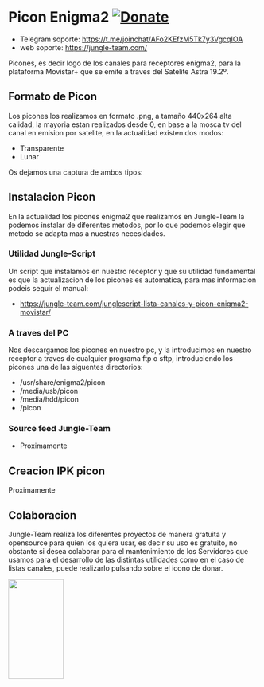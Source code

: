 # Picon Enigma2 <a href="https://www.paypal.me/jungleteam" rel="nofollow"><img src="https://camo.githubusercontent.com/d5d24e33e2f4b6fe53987419a21b203c03789a8f/68747470733a2f2f696d672e736869656c64732e696f2f62616467652f446f6e6174652d50617950616c2d677265656e2e737667" alt="Donate" data-canonical-src="https://img.shields.io/badge/Donate-PayPal-green.svg" style="max-width:100%;"></a></h1>

* Telegram soporte: https://t.me/joinchat/AFo2KEfzM5Tk7y3VgcqIOA
* web soporte: https://jungle-team.com/

Picones, es decir logo de los canales para receptores enigma2, para la plataforma Movistar+ que se emite a traves del Satelite Astra 19.2º.

## Formato de Picon

Los picones los realizamos en formato .png, a tamaño 440x264 alta calidad, la mayoria estan realizados desde 0, en base a la mosca tv del canal en emision por satelite, en la actualidad existen dos modos:

* Transparente
* Lunar

Os dejamos una captura de ambos tipos:

## Instalacion Picon

En la actualidad los picones enigma2 que realizamos en Jungle-Team la podemos instalar de diferentes metodos, por lo que podemos elegir que metodo se adapta mas a nuestras necesidades.

### Utilidad Jungle-Script

Un script que instalamos en nuestro receptor y que su utilidad fundamental es que la actualizacion de los picones es automatica, para mas informacion podeis seguir el manual:

* https://jungle-team.com/junglescript-lista-canales-y-picon-enigma2-movistar/

### A traves del PC

Nos descargamos los picones en nuestro pc, y la introducimos en nuestro receptor a traves de cualquier programa ftp o sftp, introduciendo los picones una de las siguentes directorios:

* /usr/share/enigma2/picon
* /media/usb/picon
* /media/hdd/picon
* /picon

### Source feed Jungle-Team

* Proximamente

## Creacion IPK picon

Proximamente

## Colaboracion

Jungle-Team realiza los diferentes proyectos de manera gratuita y opensource para quien los quiera usar, es decir su uso es gratuito, no obstante si desea colaborar para el mantenimiento de los Servidores que usamos para el desarrollo de las distintas utilidades como en el caso de listas canales, puede realizarlo pulsando sobre el icono de donar.

<p><a href="https://www.paypal.me/jungleteam" target="_blank"><img alt="" src="https://i.ibb.co/tJw3h8L/donar.png" style="width: 111px; height: 200px;" /></a></p>
